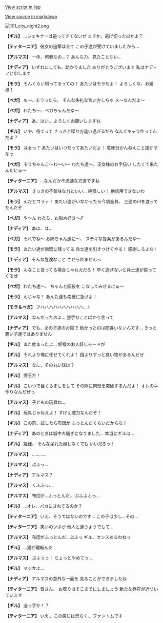 [View script in lisp](../scripts/100104033.txt)

[View source in markdown](100104033.md)

![101_city_night2.png](../images/backgrounds/101_city_night2.png)

**【ギル】**
…シェキナーは追ってきてないぜ
まさか、逃げ切ったのかよ？

**【ティターニア】**
彼女の追撃は全て
この子達が受けていましたから…

**【アルマス】**
一体、何者なの…？
あんな力、見たことない…

**【ナディア】**
いずれにしても、助かりました
ありがとうございます
私はナディアと申します

**【モラ】**
そんくらい知ってるっての！
あたいはモラだよ！
よろしくな、お姫様！

**【ベガ】**
も～…モラったら、
そんな失礼な言い方しちゃ
メ～なんだよ～

**【ベガ】**
わたち～、ベガちゃんだゆ～

**【ナディア】**
あ、はい…
よろしくお願いしますね

**【ギル】**
いや、待てって
さっきと喋り方違い過ぎるだろ
なんでキャラ作ってんだよ？

**【モラ】**
はぁっ？
あたいはいつだってあたいだよ！
意味分かんねえこと抜かすなっ

**【ベガ】**
モラちゃんこ～わ～い～
わたち達～、王女様のお手伝い
したくて来たんだにゅ～

**【ティターニア】**
…なんだか不思議な方達ですね

**【アルマス】**
さっきの不気味な力といい…
絶怪しい！
絶信用できないわ

**【モラ】**
んだとコラァ！
あたい達がいなかったら今頃全員、
三途の川を渡ってたんだぞ

**【ベガ】**
や～ん
わたち、お船大好き～♪

**【ナディア】**
あは、は…

**【ベガ】**
それでね～
お姉ちゃん達に～、
ステキな提案があるんだゆ～

**【モラ】**
あたい達が南壁に残ってる
兵士達を引きつけてやる！
感謝しろよな！

**【ナディア】**
そんな危険なこと
させられませんっ

**【モラ】**
んなこと言ってる場合じゃねえだろ！
早く逃げないと兵士達が戻ってくるぜ

**【ベガ】**
わたち達～、
ちゃんと囮役を
こなしてみせるにゅ～

**【モラ】**
んじゃな！
あんた達も南壁に急げよ！

**【モラ＆ベガ】**
アハハハハハハハハハハ…！

**【アルマス】**
なんだったのよ…
勝手なことばかり言って

**【ナディア】**
でも、あの子達のお陰で
助かったのは間違いないんです…
きっと悪い子達ではありません

**【ギル】**
また始まったよ…
姫様のお人好しモードが

**【ギル】**
それより俺に任せてくれよ！
囮よりずっと良い物があるんだぜ

**【アルマス】**
なに、その丸い球は？

**【ギル】**
煙玉だ！

**【ギル】**
こいつで目くらましをして
その隙に南壁を突破するんだよ！
オレの手作りなんだぜっ

**【アルマス】**
子どもの玩具ね…

**【ギル】**
玩具じゃねえよ！
すげぇ威力なんだぞ！

**【ギル】**
この前、試したら布団が
ふっとんだくらいだからな！

**【ナディア】**
あのときは城中大騒ぎになりました…
本当にギルは…

**【ギル】**
姫様、
そんな呆れた顔しなくても
いいだろっ！

**【アルマス】**
…………

**【アルマス】**
ぷふっ…

**【ナディア】**
アルマス？

**【アルマス】**
くふふっ…

**【アルマス】**
布団が…ふっとんだ…
ぷふふふっ…

**【ギル】**
…オレ、バカにされてるのか？

**【ティターニア】**
いえ、そうではないのです…
この子は少し…その…

**【ティターニア】**
笑いのツボが
他人と違うようでして…

**【アルマス】**
布団がふっとんだ…ぷふっ
ギル、センスあるわねっ

**【ギル】**
…猫が寝転んだ

**【アルマス】**
ぷふぅっ！
ちょっとやめてっ…

**【ギル】**
マジかよ…

**【ナディア】**
アルマスの意外な一面を
見ることができましたね

**【ティターニア】**
皆さん、
お喋りはそこまでにしましょう
新たな存在が近づいています

**【ギル】**
追っ手か！？

**【ティターニア】**
いえ…
この感じは恐らく…
ファントムです